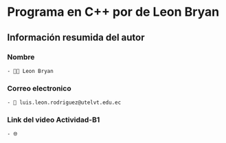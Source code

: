 # Programa en C++ por de Leon Bryan
## Información resumida del autor
### Nombre
    - 👨‍💻 Leon Bryan
### Correo electronico
    - 📧 luis.leon.rodriguez@utelvt.edu.ec
### Link del video Actividad-B1
    - 🌐 

